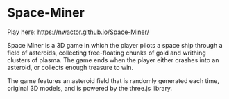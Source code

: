 # Space-Miner

Play here: https://nwactor.github.io/Space-Miner/

Space Miner is a 3D game in which the player pilots a space ship through a field of asteroids, collecting free-floating chunks of gold and writhing clusters of plasma. The game ends when the player either crashes into an asteroid, or collects enough treasure to win.

The game features an asteroid field that is randomly generated each time, original 3D models, and is powered by the three.js library.
